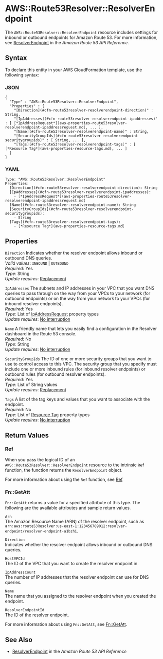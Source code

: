 # AWS::Route53Resolver::ResolverEndpoint<a name="aws-resource-route53resolver-resolverendpoint"></a>

The `AWS::Route53Resolver::ResolverEndpoint` resource includes settings for inbound or outbound endpoints for Amazon Route 53\. For more information, see [ResolverEndpoint](https://docs.aws.amazon.com/Route53/latest/APIReference/API_route53resolver_ResolverEndpoint.html) in the *Amazon Route 53 API Reference*\. 

## Syntax<a name="aws-resource-route53resolver-resolverendpoint-syntax"></a>

To declare this entity in your AWS CloudFormation template, use the following syntax:

### JSON<a name="aws-resource-route53resolver-resolverendpoint-syntax.json"></a>

```
{
  "Type" : "AWS::Route53Resolver::ResolverEndpoint",
  "Properties" : {
    "[Direction](#cfn-route53resolver-resolverendpoint-direction)" : String,
    "[IpAddresses](#cfn-route53resolver-resolverendpoint-ipaddresses)" : [ [*IpAddressRequest*](aws-properties-route53resolver-resolverendpoint-ipaddressrequest.md), ... ],
    "[Name](#cfn-route53resolver-resolverendpoint-name)" : String,
    "[SecurityGroupIds](#cfn-route53resolver-resolverendpoint-securitygroupids)" : [ String, ... ],
    "[Tags](#cfn-route53resolver-resolverendpoint-tags)" : [ [*Resource Tag*](aws-properties-resource-tags.md), ... ]
  }
}
```

### YAML<a name="aws-resource-route53resolver-resolverendpoint-syntax.yaml"></a>

```
Type: "AWS::Route53Resolver::ResolverEndpoint"
Properties:
  [Direction](#cfn-route53resolver-resolverendpoint-direction): String
  [IpAddresses](#cfn-route53resolver-resolverendpoint-ipaddresses): 
    - [*IpAddressRequest*](aws-properties-route53resolver-resolverendpoint-ipaddressrequest.md)
  [Name](#cfn-route53resolver-resolverendpoint-name): String
  [SecurityGroupIds](#cfn-route53resolver-resolverendpoint-securitygroupids): 
    - String
  [Tags](#cfn-route53resolver-resolverendpoint-tags): 
    - [*Resource Tag*](aws-properties-resource-tags.md)
```

## Properties<a name="aws-resource-route53resolver-resolverendpoint-properties"></a>

`Direction`  <a name="cfn-route53resolver-resolverendpoint-direction"></a>
Indicates whether the resolver endpoint allows inbound or outbound DNS queries\.  
*Valid values*: `INBOUND` \| `OUTBOUND`  
 *Required*: Yes  
 *Type*: String  
 *Update requires*: [Replacement](using-cfn-updating-stacks-update-behaviors.md#update-replacement) 

`IpAddresses`  <a name="cfn-route53resolver-resolverendpoint-ipaddresses"></a>
The subnets and IP addresses in your VPC that you want DNS queries to pass through on the way from your VPCs to your network \(for outbound endpoints\) or on the way from your network to your VPCs \(for inbound resolver endpoints\)\.   
 *Required*: Yes  
 *Type*: List of [IpAddressRequest](aws-properties-route53resolver-resolverendpoint-ipaddressrequest.md) property types  
 *Update requires*: [No interruption](using-cfn-updating-stacks-update-behaviors.md#update-no-interrupt) 

`Name`  <a name="cfn-route53resolver-resolverendpoint-name"></a>
A friendly name that lets you easily find a configuration in the Resolver dashboard in the Route 53 console\.   
 *Required*: No  
 *Type*: String  
 *Update requires*: [No interruption](using-cfn-updating-stacks-update-behaviors.md#update-no-interrupt) 

`SecurityGroupIds`  <a name="cfn-route53resolver-resolverendpoint-securitygroupids"></a>
The ID of one or more security groups that you want to use to control access to this VPC\. The security group that you specify must include one or more inbound rules \(for inbound resolver endpoints\) or outbound rules \(for outbound resolver endpoints\)\.   
 *Required*: Yes  
 *Type*: List of String values  
 *Update requires*: [Replacement](using-cfn-updating-stacks-update-behaviors.md#update-replacement) 

`Tags`  <a name="cfn-route53resolver-resolverendpoint-tags"></a>
A list of the tag keys and values that you want to associate with the endpoint\.  
 *Required*: No  
 *Type*: List of [Resource Tag](aws-properties-resource-tags.md) property types  
 *Update requires*: [No interruption](using-cfn-updating-stacks-update-behaviors.md#update-no-interrupt) 

## Return Values<a name="aws-resource-route53resolver-resolverendpoint-returnvalues"></a>

### Ref<a name="aws-resource-route53resolver-resolverendpoint-ref"></a>

When you pass the logical ID of an `AWS::Route53Resolver::ResolverEndpoint` resource to the intrinsic `Ref` function, the function returns the `ResolverEndpoint` object\.

For more information about using the `Ref` function, see [Ref](intrinsic-function-reference-ref.md)\. 

### Fn::GetAtt<a name="aws-resource-route53resolver-resolverendpoint-getatt"></a>

 `Fn::GetAtt` returns a value for a specified attribute of this type\. The following are the available attributes and sample return values\. 

`Arn`  
The Amazon Resource Name \(ARN\) of the resolver endpoint, such as `arn:aws:route53Resolver:us-east-1:123456789012:resolver-endpoint/resolver-endpoint-a1bzhi`\.

`Direction`  
Indicates whether the resolver endpoint allows inbound or outbound DNS queries\.

`HostVPCId`  
The ID of the VPC that you want to create the resolver endpoint in\.

`IpAddressCount`  
The number of IP addresses that the resolver endpoint can use for DNS queries\.

`Name`  
The name that you assigned to the resolver endpoint when you created the endpoint\. 

`ResolverEndpointId`  
The ID of the resolver endpoint\.

For more information about using `Fn::GetAtt`, see [Fn::GetAtt](intrinsic-function-reference-getatt.md)\. 

## See Also<a name="aws-resource-route53resolver-resolverendpoint-seealso"></a>
+ [ResolverEndpoint](https://docs.aws.amazon.com/Route53/latest/APIReference/API_route53resolver_ResolverEndpoint.html) in the *Amazon Route 53 API Reference*
